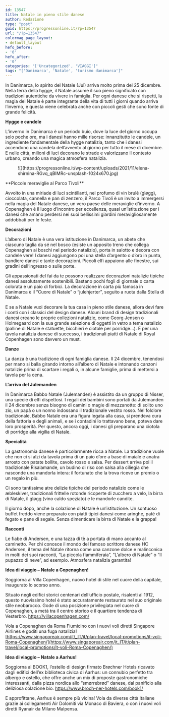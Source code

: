 ```yaml
---
id: 13547
title: Natale in pieno stile danese
author: Redazione
type: "post"
guid: https://progressonline.it/?p=13547
url: "/?p=13547"
colormag_page_layout:
- default_layout
hefo_before:
- '0'
hefo_after:
- '0'
categories: "['Uncategorized', 'VIAGGI']"
tags: "['Danimarca', 'Natale', 'turismo danimarca']"
---
```


In Danimarca, lo spirito del Natale (Jul) arriva molto prima del 25 dicembre. Nella terra della hygge, il Natale assume il suo pieno significato con tradizioni autentiche da vivere in famiglia. Per ogni danese che si rispetti, la magia del Natale è parte integrante della vita di tutti i giorni quando arriva l’inverno, e questa viene celebrata anche con piccoli gesti che sono fonte di grande felicità.

**Hygge e candele**

L’inverno in Danimarca è un periodo buio, dove la luce del giorno occupa solo poche ore, ma i danesi hanno mille risorse: innanzitutto le candele, un ingrediente fondamentale della hygge natalizia, tanto che i danesi accendono una candela dell’avvento al giorno per tutto il mese di dicembre. E nelle città, milioni di luci decorano le strade e valorizzano il contesto urbano, creando una magica atmosfera natalizia.

<div class="wp-block-image"><figure class="alignleft size-large is-resized">![](https://progressonline.it/wp-content/uploads/2021/11/elena-shirnina-RGvq_qBIMRc-unsplash-1024x670.jpg)</figure></div>**Piccole meraviglie al Parco Tivoli**

Avvolto in una miriade di luci scintillanti, nel profumo di vin brulè (gløgg), cioccolata, cannella e pan di zenzero, il Parco Tivoli è un invito a immergersi nella magia del Natale danese, un vero paese delle meraviglie d’inverno. A Copenaghen è il luogo d’incontro per eccellenza, quasi un’istituzione per i danesi che amano perdersi nei suoi bellissimi giardini meravigliosamente addobbati per le feste.

**Decorazioni**

L’albero di Natale è una vera istituzione in Danimarca, un abete che ciascuno taglia da sé nel bosco (esiste un apposito treno che collega Copenaghen ai boschi nel periodo natalizio), porta in salotto e decora con candele vere! I danesi aggiungono poi una stella d’argento o d’oro in punta, bandiere danesi e tante decorazioni. Piccoli elfi appaiono alle finestre, sui gradini dell’ingresso o sulle porte.

Gli appassionati del fai da te possono realizzare decorazioni natalizie tipiche danesi assolutamente sostenibili. Bastano pochi fogli di giornale o carta colorata e un paio di forbici. La decorazione in carta più famosa in Danimarca è il “Cuore di Natale” o “julehjerter”, seguito a ruota dalla Stella di Natale.

E se a Natale vuoi decorare la tua casa in pieno stile danese, allora devi fare i conti con i classici del design danese. Alcuni brand di design tradizionali danesi creano le proprie collezioni natalizie, come Georg Jensen o Holmegaard con la sua grande selezione di oggetti in vetro a tema natalizio (palline di Natale e statuette, bicchieri e ciotole per porridge…). E per una tavola natalizia danese di successo, i tradizionali piatti di Natale di Royal Copenhagen sono davvero un must.

**Danze**

La danza è una tradizione di ogni famiglia danese. Il 24 dicembre, tenendosi per mano si balla girando intorno all’albero di Natale e intonando canzoni natalizie prima di scartare i regali o, in alcune famiglie, prima di mettersi a tavola per la cena.

**L’arrivo del Julemanden**

In Danimarca Babbo Natale (Julemanden) è assistito da un gruppo di Nisser, una specie di elfi dispettosi. I regali dei bambini sono portati da Julemanden il 24 dicembre senza bisogno di camini o magie di mezzanotte: di solito uno zio, un papà o un nonno indossano il tradizionale vestito rosso. Nel folclore tradizionale, Babbo Natale era una figura legata alla casa, si prendeva cura della fattoria e degli animali, e se i contadini lo trattavano bene, poteva dare loro prosperità. Per questo, ancora oggi, i danesi gli preparano una ciotola di porridge alla vigilia di Natale.

**Specialità**

La gastronomia danese è particolarmente ricca a Natale. La tradizione vuole che non ci si alzi da tavola prima di un paio d’ore a base di maiale e anatra arrosto con patate bollite, cavolo rosso e salsa. Per dessert arriva poi il tradizionale Risalamande, un budino di riso con salsa alla ciliegia che nasconde una mandorla intera: il fortunato che la trova riceve un premio o un regalo in più.

Ci sono tantissime atre delizie tipiche del periodo natalizio come le æbleskiver, tradizionali frittelle rotonde ricoperte di zucchero a velo, la birra di Natale, il gløgg (vino caldo speziato) e le mandorle candite.

Il giorno dopo, anche la colazione di Natale è un’istituzione. Un sontuoso buffet freddo viene preparato con piatti tipici danesi come aringhe, paté di fegato e pane di segale. Senza dimenticare la birra di Natale e la grappa!

**Racconti**

Le fiabe di Andersen, e una tazza di tè a portata di mano accanto al caminetto. Per chi conosce il mondo del famoso scrittore danese HC Andersen, il tema del Natale ritorna come una canzone dolce e malinconica in molti dei suoi racconti, “La piccola fiammiferaia”, “L’albero di Natale” o “Il pupazzo di neve”, ad esempio. Atmosfera natalizia garantita!

**Idea di viaggio – Natale a Copenaghen!**

Soggiorna al Villa Copenhagen, nuovo hotel di stile nel cuore della capitale, inaugurato lo scorso anno.

Situato negli edifici storici centenari dell’ufficio postale, risalenti al 1912, questo nuovissimo hotel è stato accuratamente restaurato nel suo originale stile neobarocco. Gode di una posizione privilegiata nel cuore di Copenaghen, a metà tra il centro storico e il quartiere tendenza di Vesterbro. <https://villacopenhagen.com/>

Vola a Copenaghen da Roma Fiumicino con i nuovi voli diretti Singapore Airlines e goditi una fuga natalizia! [https://www.singaporeair.com/it\_IT/it/plan-travel/local-promotions/it-voli-Roma-Copenaghen/](https://www.singaporeair.com/it_IT/it/plan-travel/local-promotions/it-voli-Roma-Copenaghen/)

**Idea di viaggio – Natale a Aarhus!**

Soggiorna al BOOK1, l’ostello di design firmato Brøchner Hotels ricavato dagli edifici dell’ex biblioteca civica di Aarhus: un connubio perfetto tra albergo e ostello, che offre anche un mix di proposte gastronomiche interessanti, dalla pizza nordica allo “smørrebrød” danese, dal panificio alla deliziosa colazione bio. <https://www.broch-ner-hotels.com/book1/>

E approfittane, Aarhus è sempre più vicina! Vola da diverse città italiane grazie ai collegamenti Air Dolomiti via Monaco di Baviera, o con i nuovi voli diretti Ryanair da Milano Malpensa.